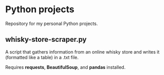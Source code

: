 # Python projects
Repository for my personal Python projects.

  ## whisky-store-scraper.py
  A script that gathers information from an online whisky store and writes it (formatted like a table) in a .txt file.
  
  Requires **requests**, **BeautifulSoup**, and **pandas** installed.
